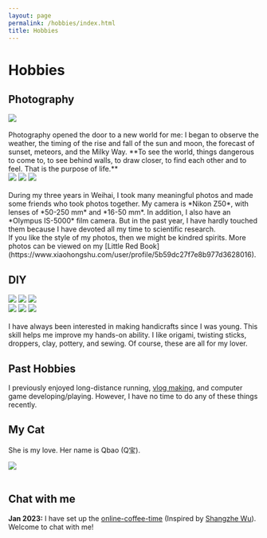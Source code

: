 ```yaml
---
layout: page
permalink: /hobbies/index.html
title: Hobbies
---
```


# Hobbies

## Photography

<div>
<img src="/images/photo1.jpg">
</div>
<br>Photography opened the door to a new world for me: I began to observe the weather, the timing of the rise and fall of the sun and moon, the forecast of sunset, meteors, and the Milky Way. **To see the world, things dangerous to come to, to see behind walls, to draw closer, to find each other and to feel. That is the purpose of life.**
<div class="third">
<img src="/images/photo2.jpg">
<img src="/images/photo3.jpg">
<img src="/images/photo4.jpg">
</div>
<br>During my three years in Weihai, I took many meaningful photos and made some friends who took photos together. My camera is *Nikon Z50*, with lenses of *50-250 mm* and *16-50 mm*. In addition, I also have an *Olympus IS-5000* film camera. But in the past year, I have hardly touched them because I have devoted all my time to scientific research.<br>If you like the style of my photos, then we might be kindred spirits. More photos can be viewed on my [Little Red Book](https://www.xiaohongshu.com/user/profile/5b59dc27f7e8b977d3628016).

## DIY

<div class="third">
<img src="/images/DIY1.jpg">
<img src="/images/DIY2.jpg">
<img src="/images/DIY3.jpg">
</div>
<div class="third">
<img src="/images/DIY4.jpg">
<img src="/images/DIY5.jpg">
<img src="/images/DIY6.jpg">
</div>
<br>I have always been interested in making handicrafts since I was young. This skill helps me improve my hands-on ability. I like origami, twisting sticks, droppers, clay, pottery, and sewing. Of course, these are all for my lover.

## Past Hobbies

I previously enjoyed long-distance running, [vlog making](https://space.bilibili.com/594030035), and computer game developing/playing. However, I have no time to do any of these things recently.

## My Cat

She is my love. Her name is Qbao (Q宝).

<div>
<img src="/images/cat.JPG">
</div>
<br>

## Chat with me

**Jan 2023:** I have set up the [online-coffee-time](https://calendly.com/lancecai/meet-with-lance) (Inspired by [Shangzhe Wu](https://elliottwu.com/)). Welcome to chat with me!

<!-- Calendly inline widget begin -->

<div class="calendly-inline-widget" data-url="https://calendly.com/lancecai/meet-with-lance" style="min-width:320px;height:630px;"></div>
<script type="text/javascript" src="https://assets.calendly.com/assets/external/widget.js" async></script>
<!-- Calendly inline widget end -->

